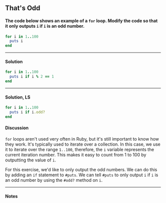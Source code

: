 ## That's Odd
#### The code below shows an example of a `for` loop. Modify the code so that it only outputs `i` if `i` is an odd number.
```ruby
for i in 1..100
  puts i
end
```
___
#### Solution
```ruby
for i in 1..100
  puts i if i % 2 == 1
end
```
___
#### Solution, LS
```ruby
for i in 1..100
  puts i if i.odd?
end
```
#### Discussion
`for` loops aren't used very often in Ruby, but it's still important to know how they work. It's typically used to iterate over a collection. In this case, we use it to iterate over the range `1..100`, therefore, the `i` variable represents the current iteration number. This makes it easy to count from 1 to 100 by outputting the value of `i`.

For this exercise, we'd like to only output the odd numbers. We can do this by adding an `if` statement to `#puts`. We can tell `#puts` to only output `i` if `i` is an odd number by using the `#odd?` method on `i`.
___
#### Notes
